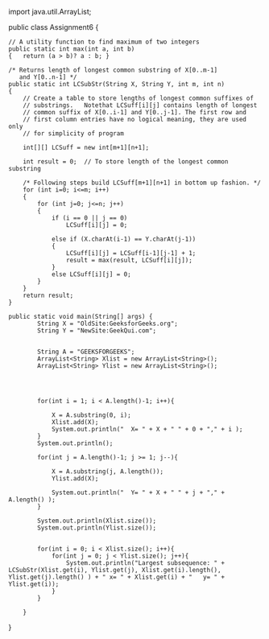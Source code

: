 import java.util.ArrayList;

public class Assignment6 {

	// A utility function to find maximum of two integers
	public static int max(int a, int b)
	{   return (a > b)? a : b; }

	/* Returns length of longest common substring of X[0..m-1]
	   and Y[0..n-1] */
	public static int LCSubStr(String X, String Y, int m, int n)
	{
	    // Create a table to store lengths of longest common suffixes of
	    // substrings.   Notethat LCSuff[i][j] contains length of longest
	    // common suffix of X[0..i-1] and Y[0..j-1]. The first row and
	    // first column entries have no logical meaning, they are used only
	    // for simplicity of program

		int[][] LCSuff = new int[m+1][n+1];

	    int result = 0;  // To store length of the longest common substring

	    /* Following steps build LCSuff[m+1][n+1] in bottom up fashion. */
	    for (int i=0; i<=m; i++)
	    {
	        for (int j=0; j<=n; j++)
	        {
	            if (i == 0 || j == 0)
	                LCSuff[i][j] = 0;

	            else if (X.charAt(i-1) == Y.charAt(j-1))
	            {
	                LCSuff[i][j] = LCSuff[i-1][j-1] + 1;
	                result = max(result, LCSuff[i][j]);
	            }
	            else LCSuff[i][j] = 0;
	        }
	    }
	    return result;
	}

	public static void main(String[] args) {
			String X = "OldSite:GeeksforGeeks.org";
		    String Y = "NewSite:GeekQui.com";


		    String A = "GEEKSFORGEEKS";
	    	ArrayList<String> Xlist = new ArrayList<String>();
	    	ArrayList<String> Ylist = new ArrayList<String>();




		    for(int i = 1; i < A.length()-1; i++){

		    	X = A.substring(0, i);
		    	Xlist.add(X);
			    System.out.println("  X= " + X + " " + 0 + "," + i );
		    }
		    System.out.println();

		    for(int j = A.length()-1; j >= 1; j--){

		    	X = A.substring(j, A.length());
		    	Ylist.add(X);

			    System.out.println("  Y= " + X + " " + j + "," + A.length() );
		    }

		    System.out.println(Xlist.size());
		    System.out.println(Ylist.size());


		    for(int i = 0; i < Xlist.size(); i++){
		    	for(int j = 0; j < Ylist.size(); j++){
		    		System.out.println("Largest subsequence: " + LCSubStr(Xlist.get(i), Ylist.get(j), Xlist.get(i).length(), Ylist.get(j).length() ) + " x= " + Xlist.get(i) + "   y= " + Ylist.get(i));
		    	}
		    }

		}


}
